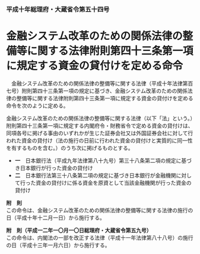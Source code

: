 ### 平成十年総理府・大蔵省令第五十四号  
# 金融システム改革のための関係法律の整備等に関する法律附則第四十三条第一項に規定する資金の貸付けを定める命令  
　金融システム改革のための関係法律の整備等に関する法律（平成十年法律第百七号）附則第四十三条第一項の規定に基づき、金融システム改革のための関係法律の整備等に関する法律附則第四十三条第一項に規定する資金の貸付けを定める命令を次のように定める。  
  
金融システム改革のための関係法律の整備等に関する法律（以下「法」という。）附則第四十三条第一項に規定する内閣府令・財務省令で定める資金の貸付けは、同項各号に掲げる事由のいずれかが生じた証券会社又は外国証券会社に対して行われた資金の貸付け（法の施行の日前に行われた資金の貸付けと実質的に同一性を有するものを含む。）のうち次に掲げるものとする。  
* **一**　日本銀行法（平成九年法律第八十九号）第三十八条第二項の規定に基づき日本銀行が行った資金の貸付け  
* **二**　日本銀行法第三十八条第二項の規定に基づき日本銀行が金融機関に対して行った資金の貸付けに係る資金を原資として当該金融機関が行った資金の貸付け  
  
**附　則**  
この命令は、金融システム改革のための関係法律の整備等に関する法律の施行の日（平成十年十二月一日）から施行する。  
  
**附　則（平成一二年一〇月一〇日総理府・大蔵省令第五九号）**  
この命令は、内閣法の一部を改正する法律（平成十一年法律第八十八号）の施行の日（平成十三年一月六日）から施行する。  
  
